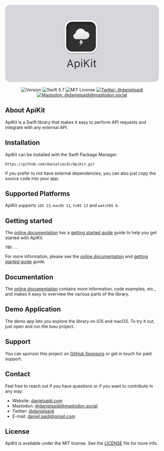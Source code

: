 <p align="center">
    <img src ="Resources/Logo_GitHub.png" alt="ApiKit Logo" title="ApiKit" width=600 />
</p>

<p align="center">
    <img src="https://img.shields.io/github/v/release/danielsaidi/ApiKit?color=%2300550&sort=semver" alt="Version" title="Version" />
    <img src="https://img.shields.io/badge/swift-5.7-orange.svg" alt="Swift 5.7" title="Swift 5.7" />
    <img src="https://img.shields.io/github/license/danielsaidi/ApiKit" alt="MIT License" title="MIT License" />
    <a href="https://twitter.com/danielsaidi">
        <img src="https://img.shields.io/twitter/url?label=Twitter&style=social&url=https%3A%2F%2Ftwitter.com%2Fdanielsaidi" alt="Twitter: @danielsaidi" title="Twitter: @danielsaidi" />
    </a>
    <a href="https://mastodon.social/@danielsaidi">
        <img src="https://img.shields.io/mastodon/follow/000253346?label=mastodon&style=social" alt="Mastodon: @danielsaidi@mastodon.social" title="Mastodon: @danielsaidi@mastodon.social" />
    </a>
</p>


## About ApiKit

ApiKit is a Swift library that makes it easy to perform API requests and integrate with any external API.



## Installation

ApiKit can be installed with the Swift Package Manager:

```
https://github.com/danielsaidi/ApiKit.git
```

If you prefer to not have external dependencies, you can also just copy the source code into your app.



## Supported Platforms

ApiKit supports `iOS 13`, `macOS 11`, `tvOS 13` and `watchOS 6`.



## Getting started

The [online documentation][Documentation] has a [getting started guide][Getting-Started] guide to help you get started with ApiKit.

```
TBD...
```

For more information, please see the [online documentation][Documentation] and [getting started guide][Getting-Started] guide. 



## Documentation

The [online documentation][Documentation] contains more information, code examples, etc., and makes it easy to overview the various parts of the library.



## Demo Application

The demo app lets you explore the library on iOS and macOS. To try it out, just open and run the `Demo` project.



## Support

You can sponsor this project on [GitHub Sponsors][Sponsors] or get in touch for paid support.



## Contact

Feel free to reach out if you have questions or if you want to contribute in any way:

* Website: [danielsaidi.com][Website]
* Mastodon: [@danielsaidi@mastodon.social][Mastodon]
* Twitter: [@danielsaidi][Twitter]
* E-mail: [daniel.saidi@gmail.com][Email]



## License

ApiKit is available under the MIT license. See the [LICENSE][License] file for more info.



[Email]: mailto:daniel.saidi@gmail.com
[Website]: https://www.danielsaidi.com
[Twitter]: https://www.twitter.com/danielsaidi
[Mastodon]: https://mastodon.social/@danielsaidi
[Sponsors]: https://github.com/sponsors/danielsaidi

[Documentation]: https://danielsaidi.github.io/ApiKit/documentation/apikit/
[Getting-Started]: https://danielsaidi.github.io/ApiKit/documentation/ApiKit/getting-started
[License]: https://github.com/danielsaidi/ApiKit/blob/master/LICENSE
